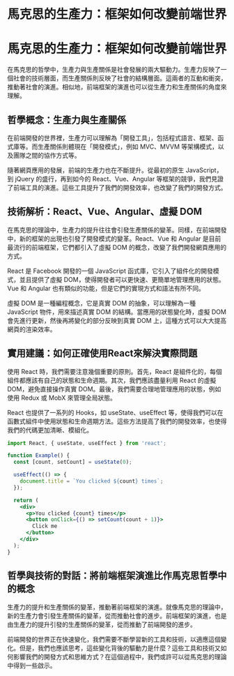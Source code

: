 # 馬克思的生產力：框架如何改變前端世界

# 馬克思的生產力：框架如何改變前端世界

在馬克思的哲學中，生產力與生產關係是社會發展的兩大驅動力。生產力反映了一個社會的技術層面，而生產關係則反映了社會的結構層面。這兩者的互動和衝突，推動著社會的演進。相似地，前端框架的演進也可以從生產力和生產關係的角度來理解。

## 哲學概念：生產力與生產關係

在前端開發的世界裡，生產力可以理解為「開發工具」，包括程式語言、框架、函式庫等。而生產關係則體現在「開發模式」，例如 MVC、MVVM 等架構模式，以及團隊之間的協作方式等。

隨著網頁應用的發展，前端的生產力也在不斷提升。從最初的原生 JavaScript，到 jQuery 的盛行，再到如今的 React、Vue、Angular 等框架的競爭，我們見證了前端工具的演進。這些工具提升了我們的開發效率，也改變了我們的開發方式。

## 技術解析：React、Vue、Angular、虛擬 DOM

在馬克思的理論中，生產力的提升往往會引發生產關係的變革。同樣，在前端開發中，新的框架的出現也引發了開發模式的變革。React、Vue 和 Angular 是目前最流行的前端框架，它們都引入了虛擬 DOM 的概念，改變了我們開發網頁應用的方式。

React 是 Facebook 開發的一個 JavaScript 函式庫，它引入了組件化的開發模式，並且提供了虛擬 DOM，使得開發者可以更快速、更簡單地管理應用的狀態。Vue 和 Angular 也有類似的功能，但是它們的實現方式和語法有所不同。

虛擬 DOM 是一種編程概念，它是真實 DOM 的抽象，可以理解為一種 JavaScript 物件，用來描述真實 DOM 的結構。當應用的狀態變化時，虛擬 DOM 會先進行更新，然後再將變化的部分反映到真實 DOM 上，這種方式可以大大提高網頁的渲染效率。

## 實用建議：如何正確使用React來解決實際問題

使用 React 時，我們需要注意幾個重要的原則。首先，React 是組件化的，每個組件都應該有自己的狀態和生命週期。其次，我們應該盡量利用 React 的虛擬 DOM，避免直接操作真實 DOM。最後，我們需要合理地管理應用的狀態，例如使用 Redux 或 MobX 來管理全局狀態。

React 也提供了一系列的 Hooks，如 useState、useEffect 等，使得我們可以在函數式組件中使用狀態和生命週期方法。這些方法提高了我們的開發效率，也使得我們的代碼更加清晰、模組化。

```jsx
import React, { useState, useEffect } from 'react';

function Example() {
  const [count, setCount] = useState(0);

  useEffect(() => {
    document.title = `You clicked ${count} times`;
  });

  return (
    <div>
      <p>You clicked {count} times</p>
      <button onClick={() => setCount(count + 1)}>
        Click me
      </button>
    </div>
  );
}
```

## 哲學與技術的對話：將前端框架演進比作馬克思哲學中的概念

生產力的提升和生產關係的變革，推動著前端框架的演進。就像馬克思的理論中，新的生產力會引發生產關係的變革，從而推動社會的進步。前端框架的演進，也是由生產力的提升引發的生產關係的變革，從而推動了前端開發的進步。

前端開發的世界正在快速變化，我們需要不斷學習新的工具和技術，以適應這個變化。但是，我們也應該思考，這些變化背後的驅動力是什麼？這些工具和技術又如何影響我們的開發方式和思維方式？在這個過程中，我們或許可以從馬克思的理論中得到一些啟示。